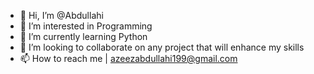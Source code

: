 - 👋 Hi, I’m @Abdullahi
- 👀 I’m interested in Programming
- 🌱 I’m currently learning Python
- 💞️ I’m looking to collaborate on any project that will enhance my skills
- 📫 How to reach me | azeezabdullahi199@gmail.com

<!---
codewithAbdullahi/codewithAbdullahi is a ✨ special ✨ repository because its `README.md` (this file) appears on your GitHub profile.
You can click the Preview link to take a look at your changes.
--->
